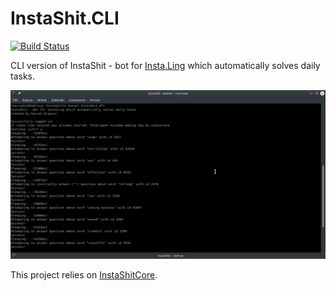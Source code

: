 # InstaShit.CLI

[![Build Status](https://travis-ci.org/konrad11901/InstaShit.CLI.svg?branch=master)](https://travis-ci.org/konrad11901/InstaShit.CLI)

CLI version of InstaShit - bot for [Insta.Ling](https://instaling.pl) which automatically solves daily tasks.

![InstaShit.CLI image](InstaShit.CLI.png?raw=true "InstaShit.CLI")

This project relies on [InstaShitCore](https://github.com/konrad11901/InstaShitCore).
